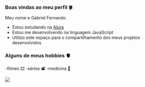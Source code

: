 ### Boas vindas ao meu perfil 🍀

Meu nome e Gabriel Fernando

- Estou estudando na [Alura](https://www.alura.com.br)
- Estou me desenvolvendo na linguagem JavaScript
- Utilizo este espaço para o compartilhamento dos meus projetos desenvolvidos

### Alguns de meus hobbies 🫀

-filmes 🎞️
-séries 📽️
-medicina 🧠

![](https://media1.tenor.com/m/uGadb5c59EYAAAAd/house-md-every-episode-of-house-md.gif)
